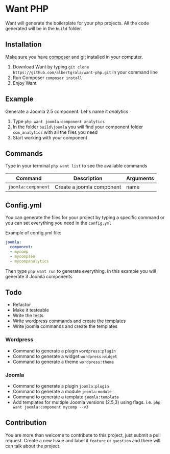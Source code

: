 # Want PHP

Want will generate the boilerplate for your php projects. 
All the code generated will be in the `build` folder.

## Installation

Make sure you have [composer](http://getcomposer.org/) and [git](http://git-scm.com/) installed in your computer.

1. Download Want by typing ``git clone https://github.com/albertgrala/want-php.git`` in your command line
2. Run Composer ``composer install``
3. Enjoy Want

## Example

Generate a Joomla 2.5 component. Let's name it *analytics*

1. Type `php want joomla:component analytics`
2. In the folder `build\joomla` you will find your component folder `com_analytics` with all the files you need
3. Start working with your component 

## Commands

Type in your terminal ``php want list`` to see the available commands

| Command              | Description               | Arguments |
| -------------------- | ------------------------- | --------- |
| ``joomla:component`` | Create a joomla component | name      |


## Config.yml

You can generate the files for your project by typing a specific command or
you can set everything you need in the ``config.yml``

Example of config.yml file:

```yaml
joomla:
  component:
  - mycomp
  - mycompseo
  - mycompanalytics
```

Then type ``php want run`` to generate everything. 
In this example you will generate 3 Joomla components


## Todo

+ Refactor
+ Make it testeable
+ Write the tests
+ Write wordpress commands and create the templates
+ Write joomla commands and create the templates

### Wordpress

+ Command to generate a plugin ``wordpress:plugin``
+ Command to generate a widget ``wordpress:widget``
+ Command to generate a theme ``wordpress:theme``

### Joomla

+ Command to generate a plugin ``joomla:plugin``
+ Command to generate a module ``joomla:module``
+ Command to generate a template ``joomla:template``
+ Add templates for multiple Joomla versions (2.5,3) using flags. i.e. ``php want joomla:component mycomp --v3``

## Contribution

You are more than welcome to contribute to this project, just submit a pull request.
Create a new Issue and label it `feature` or `question` and there will can talk about the project.